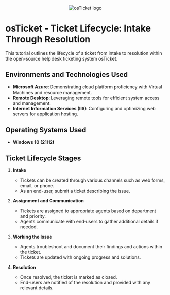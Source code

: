 <p align="center">
<img src="https://i.imgur.com/Clzj7Xs.png" alt="osTicket logo"/>
</p>

<h1>osTicket - Ticket Lifecycle: Intake Through Resolution</h1>
This tutorial outlines the lifecycle of a ticket from intake to resolution within the open-source help desk ticketing system osTicket.<br />

<h2>Environments and Technologies Used</h2>

- **Microsoft Azure**: Demonstrating cloud platform proficiency with Virtual Machines and resource management.
- **Remote Desktop**: Leveraging remote tools for efficient system access and management.
- **Internet Information Services (IIS)**: Configuring and optimizing web servers for application hosting.

<h2>Operating Systems Used</h2>

- **Windows 10 (21H2)**

<h2>Ticket Lifecycle Stages</h2>

1. **Intake**
   - Tickets can be created through various channels such as web forms, email, or phone.
   - As an end-user, submit a ticket describing the issue.

2. **Assignment and Communication**
   - Tickets are assigned to appropriate agents based on department and priority.
   - Agents communicate with end-users to gather additional details if needed.

3. **Working the Issue**
   - Agents troubleshoot and document their findings and actions within the ticket.
   - Tickets are updated with ongoing progress and solutions.

4. **Resolution**
   - Once resolved, the ticket is marked as closed.
   - End-users are notified of the resolution and provided with any relevant details.
